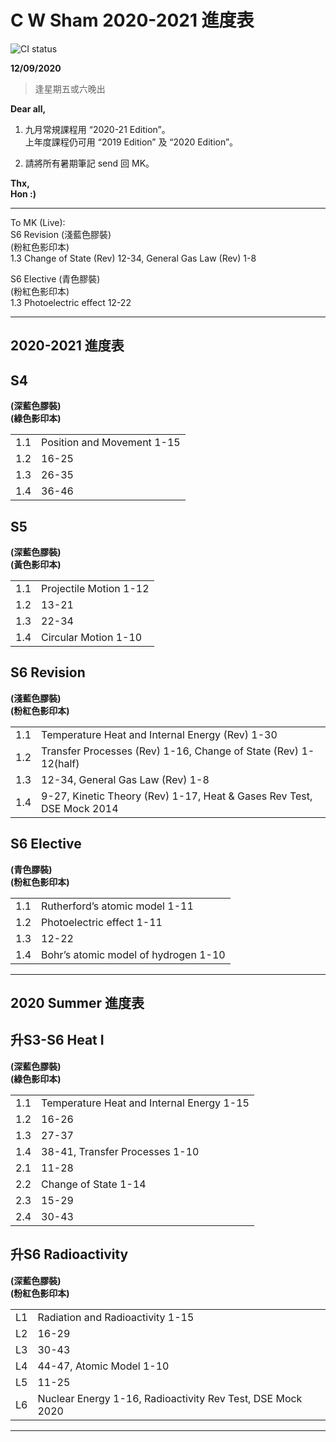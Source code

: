 # C W Sham 2020-2021 進度表 
![CI status](https://img.shields.io/badge/CWSHAM%20-Physics-00b2b4.svg)

**12/09/2020**
> 逢星期五或六晚出

**Dear all,**

1) 九月常規課程用 “2020-21 Edition”。  
上年度課程仍可用 “2019 Edition” 及 “2020 Edition”。  
  
2) 請將所有暑期筆記 send 回 MK。  

**Thx,**  
**Hon :)**   

***

To MK (Live):  
S6 Revision (淺藍色膠裝)  
(粉紅色影印本)  
1.3 Change of State (Rev) 12-34, General Gas Law (Rev) 1-8  
  
S6 Elective (青色膠裝)  
(粉紅色影印本)  
1.3 Photoelectric effect 12-22  

***

## 2020-2021 進度表

## S4
**(深藍色膠裝)**  
**(綠色影印本)**  

|||
|:-|:-|
|1.1|Position and Movement 1-15|
|1.2|16-25|
|1.3|26-35|
|1.4|36-46|

## S5 
**(深藍色膠裝)**  
**(黃色影印本)**  

|||
|:-|:-|
|1.1|Projectile Motion 1-12|
|1.2|13-21|
|1.3|22-34|
|1.4|Circular Motion 1-10|

## S6 Revision 
**(淺藍色膠裝)**  
**(粉紅色影印本)**  

|||
|:-|:-|
|1.1|Temperature Heat and Internal Energy (Rev) 1-30|
|1.2|Transfer Processes (Rev) 1-16, Change of State (Rev) 1-12(half)|
|1.3|12-34, General Gas Law (Rev) 1-8|
|1.4|9-27, Kinetic Theory (Rev) 1-17, Heat & Gases Rev Test, DSE Mock 2014|

## S6 Elective 
**(青色膠裝)**  
**(粉紅色影印本)**  

|||
|:-|:-|
|1.1|Rutherford’s atomic model 1-11|
|1.2|Photoelectric effect 1-11|
|1.3|12-22|
|1.4|Bohr’s atomic model of hydrogen 1-10|

***

## 2020 Summer 進度表

## 升S3-S6 Heat I
**(深藍色膠裝)**  
**(綠色影印本)**  

|||
|:-|:-|
|1.1|Temperature Heat and Internal Energy 1-15|
|1.2|16-26|
|1.3|27-37|
|1.4|38-41, Transfer Processes 1-10|
|2.1|11-28|
|2.2|Change of State 1-14|
|2.3|15-29|
|2.4|30-43|

## 升S6 Radioactivity 
**(深藍色膠裝)**  
**(粉紅色影印本)**  

|||
|:-|:-|
|L1|Radiation and Radioactivity 1-15|
|L2|16-29|
|L3|30-43|
|L4|44-47, Atomic Model 1-10|
|L5|11-25|
|L6|Nuclear Energy 1-16, Radioactivity Rev Test, DSE Mock 2020|

***
